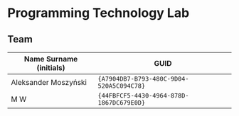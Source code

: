 # Programming Technology Lab

## Team

| Name Surname (initials) | GUID                                     |
| ----------------------- | ---------------------------------------- |
| Aleksander Moszyński    | `{A7904DB7-B793-480C-9D04-520A5C094C78}` |
| M W                     | `{44FBFCF5-4430-4964-878D-1867DC679E0D}` |
